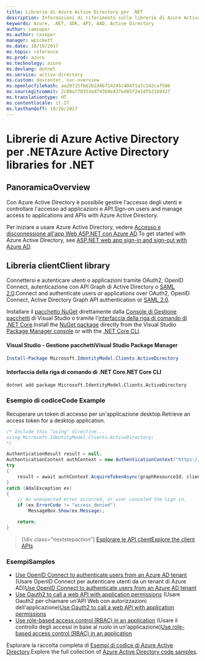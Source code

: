 ```yaml
---
title: Librerie di Azure Active Directory per .NET
description: Informazioni di riferimento sulle librerie di Azure Active Directory per .NET
keywords: Azure, .NET, SDK, API, AAD, Active Directory
author: camsoper
ms.author: casoper
manager: wpickett
ms.date: 10/19/2017
ms.topic: reference
ms.prod: azure
ms.technology: azure
ms.devlang: dotnet
ms.service: active-directory
ms.custom: devcenter, svc-overview
ms.openlocfilehash: aa20715fb62b1d4b714245c404f1a7c142caf586
ms.sourcegitcommit: 2c08a778353ed743b9e437ed85f2e1dfb21b9427
ms.translationtype: HT
ms.contentlocale: it-IT
ms.lasthandoff: 10/26/2017
---
```

# <a name="azure-active-directory-libraries-for-net"></a><span data-ttu-id="30d6f-104">Librerie di Azure Active Directory per .NET</span><span class="sxs-lookup"><span data-stu-id="30d6f-104">Azure Active Directory libraries for .NET</span></span>

## <a name="overview"></a><span data-ttu-id="30d6f-105">Panoramica</span><span class="sxs-lookup"><span data-stu-id="30d6f-105">Overview</span></span>

<span data-ttu-id="30d6f-106">Con Azure Active Directory è possibile gestire l'accesso degli utenti e controllare l'accesso ad applicazioni e API.</span><span class="sxs-lookup"><span data-stu-id="30d6f-106">Sign-on users and manage access to applications and APIs with Azure Active Directory.</span></span>

<span data-ttu-id="30d6f-107">Per iniziare a usare Azure Active Directory, vedere [Accesso e disconnessione all'app Web ASP.NET con Azure AD](/azure/active-directory/develop/active-directory-devquickstarts-webapp-dotnet).</span><span class="sxs-lookup"><span data-stu-id="30d6f-107">To get started with Azure Active Directory, see [ASP.NET web app sign-in and sign-out with Azure AD](/azure/active-directory/develop/active-directory-devquickstarts-webapp-dotnet).</span></span>

## <a name="client-library"></a><span data-ttu-id="30d6f-108">Libreria client</span><span class="sxs-lookup"><span data-stu-id="30d6f-108">Client library</span></span>

<span data-ttu-id="30d6f-109">Connettersi e autenticare utenti o applicazioni tramite OAuth2, OpenID Connect, autenticazione con API Graph di Active Directory o [SAML 2.0](https://docs.microsoft.com/azure/active-directory/develop/active-directory-saml-protocol-reference).</span><span class="sxs-lookup"><span data-stu-id="30d6f-109">Connect and authenticate users or applications over OAuth2, OpenID Connect, Active Directory Graph API authentication or [SAML 2.0](https://docs.microsoft.com/azure/active-directory/develop/active-directory-saml-protocol-reference).</span></span>

<span data-ttu-id="30d6f-110">Installare il [pacchetto NuGet](https://www.nuget.org/packages/Microsoft.Azure.Management.AppService.Fluent) direttamente dalla [Console di Gestione pacchetti][PackageManager] di Visual Studio o tramite l'[interfaccia della riga di comando di .NET Core][DotNetCLI].</span><span class="sxs-lookup"><span data-stu-id="30d6f-110">Install the [NuGet package](https://www.nuget.org/packages/Microsoft.Azure.Management.AppService.Fluent) directly from the Visual Studio [Package Manager console][PackageManager] or with the [.NET Core CLI][DotNetCLI].</span></span>

#### <a name="visual-studio-package-manager"></a><span data-ttu-id="30d6f-111">Visual Studio - Gestione pacchetti</span><span class="sxs-lookup"><span data-stu-id="30d6f-111">Visual Studio Package Manager</span></span>

```powershell
Install-Package Microsoft.IdentityModel.Clients.ActiveDirectory
```

#### <a name="net-core-cli"></a><span data-ttu-id="30d6f-112">Interfaccia della riga di comando di .NET Core</span><span class="sxs-lookup"><span data-stu-id="30d6f-112">.NET Core CLI</span></span>

```bash
dotnet add package Microsoft.IdentityModel.Clients.ActiveDirectory
```

### <a name="code-example"></a><span data-ttu-id="30d6f-113">Esempio di codice</span><span class="sxs-lookup"><span data-stu-id="30d6f-113">Code Example</span></span>

<span data-ttu-id="30d6f-114">Recuperare un token di accesso per un'applicazione desktop.</span><span class="sxs-lookup"><span data-stu-id="30d6f-114">Retrieve an access token for a desktop application.</span></span>

```csharp
/* Include this "using" directive...
using Microsoft.IdentityModel.Clients.ActiveDirectory;
*/

AuthenticationResult result = null;
AuthenticationContext authContext = new AuthenticationContext("https://someauthority.com");
try
{
    result = await authContext.AcquireTokenAsync(graphResourceId, clientId, redirectUri, new PlatformParameters(PromptBehavior.Auto));
}
catch (AdalException ex)
{
    // An unexpected error occurred, or user canceled the sign in.
    if (ex.ErrorCode != "access_denied")
        MessageBox.Show(ex.Message);

    return;
}
```

> [!div class="nextstepaction"]
> [<span data-ttu-id="30d6f-115">Esplorare le API client</span><span class="sxs-lookup"><span data-stu-id="30d6f-115">Explore the client APIs</span></span>](/dotnet/api/overview/azure/activedirectory/client)

### <a name="samples"></a><span data-ttu-id="30d6f-116">Esempi</span><span class="sxs-lookup"><span data-stu-id="30d6f-116">Samples</span></span>

* <span data-ttu-id="30d6f-117">[Use OpenID Connect to authenticate users from an Azure AD tenant](https://github.com/Azure-Samples/active-directory-dotnet-webapp-openidconnect) (Usare OpenID Connect per autenticare utenti da un tenant di Azure AD)</span><span class="sxs-lookup"><span data-stu-id="30d6f-117">[Use OpenID Connect to authenticate users from an Azure AD tenant](https://github.com/Azure-Samples/active-directory-dotnet-webapp-openidconnect)</span></span>
* <span data-ttu-id="30d6f-118">[Use Oauth2 to call a web API with application permissions](https://github.com/Azure-Samples/active-directory-dotnet-webapp-webapi-oauth2-appidentity) (Usare Oauth2 per chiamare un'API Web con autorizzazioni dell'applicazione)</span><span class="sxs-lookup"><span data-stu-id="30d6f-118">[Use Oauth2 to call a web API with application permissions](https://github.com/Azure-Samples/active-directory-dotnet-webapp-webapi-oauth2-appidentity)</span></span>
* <span data-ttu-id="30d6f-119">[Use role-based access control (RBAC) in an application](https://github.com/Azure-Samples/active-directory-dotnet-webapp-roleclaims) (Usare il controllo degli accessi in base al ruolo in un'applicazione)</span><span class="sxs-lookup"><span data-stu-id="30d6f-119">[Use role-based access control (RBAC) in an application](https://github.com/Azure-Samples/active-directory-dotnet-webapp-roleclaims)</span></span>

<span data-ttu-id="30d6f-120">Esplorare la raccolta completa di [Esempi di codice di Azure Active Directory](/azure/active-directory/develop/active-directory-code-samples).</span><span class="sxs-lookup"><span data-stu-id="30d6f-120">Explore the full collection of [Azure Active Directory code samples](/azure/active-directory/develop/active-directory-code-samples).</span></span>

[PackageManager]: https://docs.microsoft.com/nuget/tools/package-manager-console
[DotNetCLI]: https://docs.microsoft.com/dotnet/core/tools/dotnet-add-package
